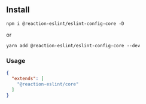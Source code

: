 ## Install

`npm i @reaction-eslint/eslint-config-core -D`

or

`yarn add @reaction-eslint/eslint-config-core --dev`



### Usage

```json
{
  "extends": [
    "@reaction-eslint/core"
  ]
}
```
